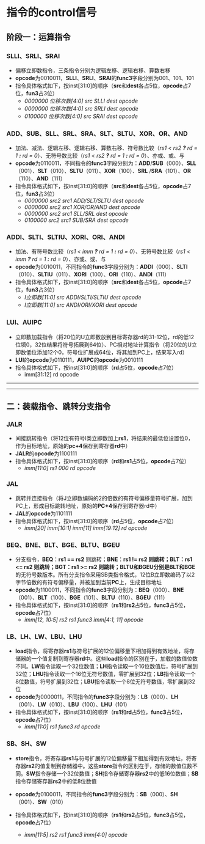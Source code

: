 # 指令的control信号



## 阶段一：运算指令

### SLLI、SRLI、SRAI

- 偏移立即数指令，三条指令分别为逻辑左移、逻辑右移、算数右移
- **opcode**为0010011，**SLLI**、**SRLI**、**SRAI**的**func3**字段分别为001、101、101
- 指令具体格式如下，按inst[31:0]的顺序（**src**和**dest**各占5位，**opcode**占7位，**fun3**占3位）
  - *0000000     位移次数[4:0]      src     SLLI      dest     opcode*
  - *0000000     位移次数[4:0]      src     SRLI      dest     opcode*
  - *0100000     位移次数[4:0]      src     SRAI      dest     opcode*

### ADD、SUB、SLL、SRL、SRA、SLT、SLTU、XOR、OR、AND

- 加法、减法、逻辑左移、逻辑右移、算数右移、符号数比较（*rs1 < rs2 **?** rd = 1 **:** rd = 0*）、无符号数比较（*rs1 < rs2 **?** rd = 1 **:** rd = 0*）、亦或、或、与
- **opcode**为0110011，不同指令的**func3**字段分别为：**ADD**/**SUB**（000）、**SLL**（001）、**SLT**（010）、**SLTU**（011）、**XOR**（100）、**SRL** /**SRA**（101）、**OR**（110）、**AND**（111）
- 指令具体格式如下，按inst[31:0]的顺序（**src**和**dest**各占5位，**opcode**占7位，**fun3**占3位）
  - *0000000     src2      src1     ADD/SLT/SLTU      dest     opcode*
  - *0000000     src2      src1     XOR/OR/AND        dest     opcode*
  - *0000000     src2      src1     SLL/SRL                 dest     opcode*
  - *0100000     src2      src1     SUB/SRA               dest     opcode*

### ADDI、SLTI、SLTIU、XORI、ORI、ANDI

- 加法、有符号数比较（*rs1 < imm **?** rd = 1 **:** rd = 0*）、无符号数比较（*rs1 < imm **?** rd = 1 **:** rd = 0*）、亦或、或、与
- **opcode**为0010011，不同指令的**func3**字段分别为：**ADDI**（000）、**SLTI**（010）、**SLTIU**（011）、**XORI**（100）、**ORI**（110）、**ANDI**（111）
- 指令具体格式如下，按inst[31:0]的顺序（**src**和**dest**各占5位，**opcode**占7位，**fun3**占3位）
  - *I立即数[11:0]      src         ADDI/SLTI/SLTIU        dest    opcode*
  - *I立即数[11:0]      src         ANDI/ORI/XORI          dest    opcode*

### LUI、AUIPC

- 立即数加载指令（将20位的U立即数放到目标寄存器rd的31-12位，rd的低12位填0，32位结果将符号拓展到64位）、PC相对地址计算指令（将20位的U立即数低位添加12个0，符号位扩展成64位，将其加到PC上，结果写入rd）
- **LUI**的**opcode**为0110111，**AUIPC**的**opcode**为0010111
- 指令具体格式如下，按inst[31:0]的顺序（**rd**占5位，**opcode**占7位）
  - imm[31:12]       rd      opcode

---



---

## 二：装载指令、跳转分支指令

### JALR

- 间接跳转指令（将12位有符号I类立即数加上**rs1**，将结果的最低位设置位0，作为目标地址，原始的**pc+4**保存到寄存器**rd**中）
- **JALR**的**opcode**为1100111
- 指令具体格式如下，按inst[31:0]的顺序（**rd**和**rs1**占5位，**opcode**占7位）
  - *imm[11:0]       rs1     000    rd     opcode*

### JAL

- 跳转并连接指令（将J立即数编码的2的倍数的有符号偏移量符号扩展，加到PC上，形成目标跳转地址，原始的**PC+4**保存到寄存器rd中）
- **JAL**的**opcode**为1101111
- 指令具体格式如下，按inst[31:0]的顺序（**rd**占5位，**opcode**占7位）
  - *imm[20]     imm[10:1]     imm[11]      imm[19:12]    rd    opcode*

### BEQ、BNE、BLT、BGE、BLTU、BGEU

- 分支指令，**BEQ**：**rs1 == rs2** 则跳转；**BNE**：**rs1 != rs2 **则跳转；**BLT**：**rs1 <= rs2 **则跳转；**BGT**：**rs1 >= rs2 **则跳转；**BLTU**和**BGEU**分别是**BLT**和**BGE**的无符号数版本。所有分支指令采用SB类指令格式，12位B立即数编码了以2字节倍数的有符号偏移量，并被加到当前**PC**上，生成目标地址
- **opcode**为1100011，不同指令的**func3**字段分别为：**BEQ**（000）、**BNE**（001）、**BLT**（100）、**BGE**（101）、**BLTU**（110）、**BGEU**（111）
- 指令具体格式如下，按inst[31:0]的顺序（**rs1**和**rs2**占5位，**func3**占5位，**opcode**占7位）
  - *imm[12, 10:5]      rs2      rs1     func3     imm[4:1, 11]       opcode*

### LB、LH、LW、LBU、LHU

- **load**指令，将寄存器**rs1**与符号扩展的12位偏移量下相加得到有效地址，将存储器的一个值复制到寄存器**rd**中。这些**load**指令的区别在于，加载的数值位数不同。**LW**指令读取一个32位数值；**LH**指令读取一个16位数值后，符号扩展到32位；**LHU**指令读取一个16位无符号数值，零扩展到32位；**LB**指令读取一个8位数值，符号扩展到32位；**LBU**指令读取一个8位无符号数值，零扩展到32位
- **opcode**为0000011，不同指令的**func3**字段分别为：**LB**（000）、**LH**（001）、**LW**（010）、**LBU**（100）、**LHU**（101）
- 指令具体格式如下，按inst[31:0]的顺序（**rs1**和**rd**占5位，**func3**占5位，**opcode**占7位）
  - *imm[11:0]      rs1      func3     rd      opcode*

### SB、SH、SW

- **store**指令，将寄存器**rs1**与符号扩展的12位偏移量下相加得到有效地址，将寄存器**rs2**的值复制到存储器中。这些**store**指令的区别在于，存储的数值位数不同。**SW**指令存储一个32位数值；**SH**指令存储寄存器**rs2**中的低16位数值；**SB**指令存储寄存器**rs2**中的低8位数值

- **opcode**为0100011，不同指令的**func3**字段分别为：**SB**（000）、**SH**（001）、**SW**（010）
- 指令具体格式如下，按inst[31:0]的顺序（**rs1**和**rs2**占5位，**func3**占5位，**opcode**占7位）
  - *imm[11:5]      rs2     rs1      func3      imm[4:0]       opcode*